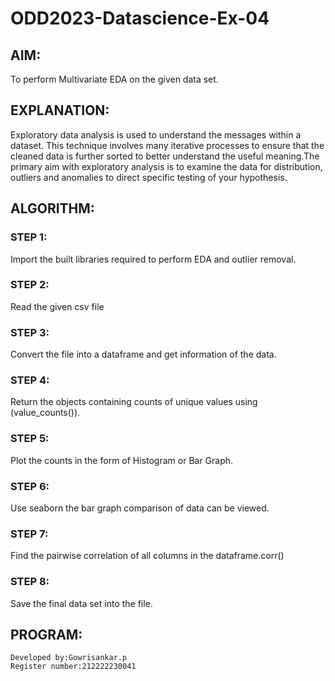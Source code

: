 # ODD2023-Datascience-Ex-04
## AIM:
To perform Multivariate EDA on the given data set. 

## EXPLANATION:
Exploratory data analysis is used to understand the messages within a dataset. This technique involves many iterative processes to ensure that the cleaned data is further sorted to better understand the useful meaning.The primary aim with exploratory analysis is to examine the data for distribution, outliers and anomalies to direct specific testing of your hypothesis.

## ALGORITHM:
### STEP 1:
Import the built libraries required to perform EDA and outlier removal.

### STEP 2:
Read the given csv file

### STEP 3:
Convert the file into a dataframe and get information of the data.

### STEP 4:
Return the objects containing counts of unique values using (value_counts()).

### STEP 5:
Plot the counts in the form of Histogram or Bar Graph.

### STEP 6:
Use seaborn the bar graph comparison of data can be viewed.

### STEP 7:
Find the pairwise correlation of all columns in the dataframe.corr()

### STEP 8:
Save the final data set into the file.

## PROGRAM:
```
Developed by:Gowrisankar.p
Register number:212222230041
```
### 
